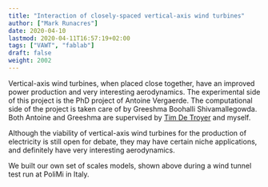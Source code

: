 ```yaml
---
title: "Interaction of closely-spaced vertical-axis wind turbines"
author: ["Mark Runacres"]
date: 2020-04-10
lastmod: 2020-04-11T16:57:19+02:00
tags: ["VAWT", "fablab"]
draft: false
weight: 2002
---
```


Vertical-axis wind turbines, when placed close together, have an improved power
production and very interesting aerodynamics. The experimental side of this
project is the PhD project of Antoine Vergaerde. The computational side of the
project is taken care of by Greeshma Boohalli Shivamallegowda.
Both Antoine and Greeshma are supervised by
[Tim De Troyer](https://flow.research.vub.be/en/tim-de-troyer) and myself.

<!--more-->

Although the viability of vertical-axis wind turbines for the production of
electricity is still open for debate, they may have certain niche applications,
and definitely have very interesting aerodynamics.

We built our own set of scales models, shown above during a wind tunnel test run
at PoliMi in Italy.
